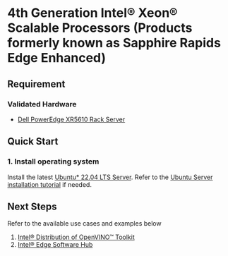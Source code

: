 # 4th Generation Intel® Xeon® Scalable Processors (Products formerly known as Sapphire Rapids Edge Enhanced)

## Requirement
### Validated Hardware
- [Dell PowerEdge XR5610 Rack Server](https://www.dell.com/en-us/shop/dell-poweredge-servers/poweredge-xr5610-rack-server/spd/poweredge-xr5610/pe_xr5610_16924_vi_vp)

## Quick Start
### 1. Install operating system
Install the latest [Ubuntu* 22.04 LTS Server](https://releases.ubuntu.com/jammy/). Refer to the [Ubuntu Server installation tutorial](https://ubuntu.com/tutorials/install-ubuntu-server#1-overview) if needed.

## Next Steps
Refer to the available use cases and examples below
1. [Intel® Distribution of OpenVINO™ Toolkit](../../../usecases/openvino/README.md)
2. [Intel® Edge Software Hub](https://www.intel.com/content/www/us/en/developer/topic-technology/edge-5g/edge-solutions/overview.html)
